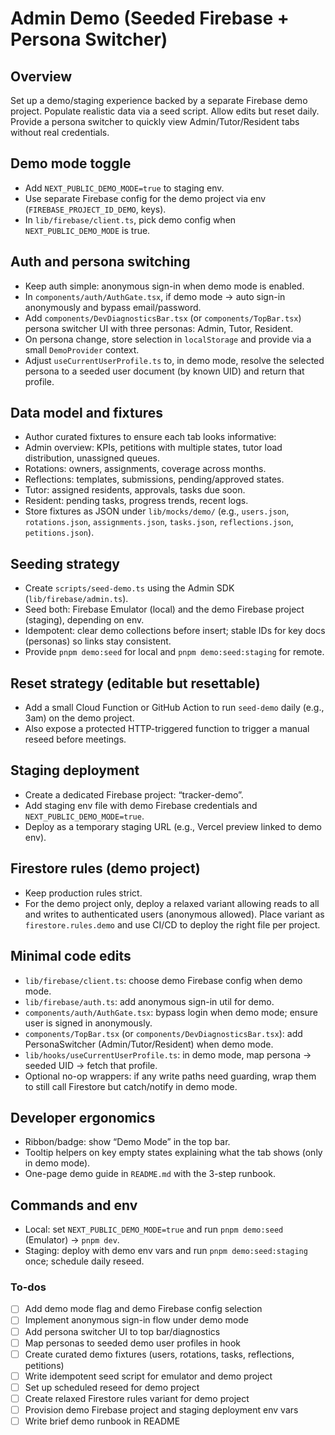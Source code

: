 <!-- f0eddc04-bf7c-40a8-a30b-d714ee2800da 3408f643-b11b-4203-8f17-8778eda8dc07 -->

# Admin Demo (Seeded Firebase + Persona Switcher)

## Overview

Set up a demo/staging experience backed by a separate Firebase demo project. Populate realistic data via a seed script. Allow edits but reset daily. Provide a persona switcher to quickly view Admin/Tutor/Resident tabs without real credentials.

## Demo mode toggle

- Add `NEXT_PUBLIC_DEMO_MODE=true` to staging env.
- Use separate Firebase config for the demo project via env (`FIREBASE_PROJECT_ID_DEMO`, keys).
- In `lib/firebase/client.ts`, pick demo config when `NEXT_PUBLIC_DEMO_MODE` is true.

## Auth and persona switching

- Keep auth simple: anonymous sign-in when demo mode is enabled.
- In `components/auth/AuthGate.tsx`, if demo mode → auto sign-in anonymously and bypass email/password.
- Add `components/DevDiagnosticsBar.tsx` (or `components/TopBar.tsx`) persona switcher UI with three personas: Admin, Tutor, Resident.
- On persona change, store selection in `localStorage` and provide via a small `DemoProvider` context.
- Adjust `useCurrentUserProfile.ts` to, in demo mode, resolve the selected persona to a seeded user document (by known UID) and return that profile.

## Data model and fixtures

- Author curated fixtures to ensure each tab looks informative:
- Admin overview: KPIs, petitions with multiple states, tutor load distribution, unassigned queues.
- Rotations: owners, assignments, coverage across months.
- Reflections: templates, submissions, pending/approved states.
- Tutor: assigned residents, approvals, tasks due soon.
- Resident: pending tasks, progress trends, recent logs.
- Store fixtures as JSON under `lib/mocks/demo/` (e.g., `users.json`, `rotations.json`, `assignments.json`, `tasks.json`, `reflections.json`, `petitions.json`).

## Seeding strategy

- Create `scripts/seed-demo.ts` using the Admin SDK (`lib/firebase/admin.ts`).
- Seed both: Firebase Emulator (local) and the demo Firebase project (staging), depending on env.
- Idempotent: clear demo collections before insert; stable IDs for key docs (personas) so links stay consistent.
- Provide `pnpm demo:seed` for local and `pnpm demo:seed:staging` for remote.

## Reset strategy (editable but resettable)

- Add a small Cloud Function or GitHub Action to run `seed-demo` daily (e.g., 3am) on the demo project.
- Also expose a protected HTTP-triggered function to trigger a manual reseed before meetings.

## Staging deployment

- Create a dedicated Firebase project: “tracker-demo”.
- Add staging env file with demo Firebase credentials and `NEXT_PUBLIC_DEMO_MODE=true`.
- Deploy as a temporary staging URL (e.g., Vercel preview linked to demo env).

## Firestore rules (demo project)

- Keep production rules strict.
- For the demo project only, deploy a relaxed variant allowing reads to all and writes to authenticated users (anonymous allowed). Place variant as `firestore.rules.demo` and use CI/CD to deploy the right file per project.

## Minimal code edits

- `lib/firebase/client.ts`: choose demo Firebase config when demo mode.
- `lib/firebase/auth.ts`: add anonymous sign-in util for demo.
- `components/auth/AuthGate.tsx`: bypass login when demo mode; ensure user is signed in anonymously.
- `components/TopBar.tsx` (or `components/DevDiagnosticsBar.tsx`): add PersonaSwitcher (Admin/Tutor/Resident) when demo mode.
- `lib/hooks/useCurrentUserProfile.ts`: in demo mode, map persona → seeded UID → fetch that profile.
- Optional no-op wrappers: if any write paths need guarding, wrap them to still call Firestore but catch/notify in demo mode.

## Developer ergonomics

- Ribbon/badge: show “Demo Mode” in the top bar.
- Tooltip helpers on key empty states explaining what the tab shows (only in demo mode).
- One-page demo guide in `README.md` with the 3-step runbook.

## Commands and env

- Local: set `NEXT_PUBLIC_DEMO_MODE=true` and run `pnpm demo:seed` (Emulator) → `pnpm dev`.
- Staging: deploy with demo env vars and run `pnpm demo:seed:staging` once; schedule daily reseed.

### To-dos

- [ ] Add demo mode flag and demo Firebase config selection
- [ ] Implement anonymous sign-in flow under demo mode
- [ ] Add persona switcher UI to top bar/diagnostics
- [ ] Map personas to seeded demo user profiles in hook
- [ ] Create curated demo fixtures (users, rotations, tasks, reflections, petitions)
- [ ] Write idempotent seed script for emulator and demo project
- [ ] Set up scheduled reseed for demo project
- [ ] Create relaxed Firestore rules variant for demo project
- [ ] Provision demo Firebase project and staging deployment env vars
- [ ] Write brief demo runbook in README
